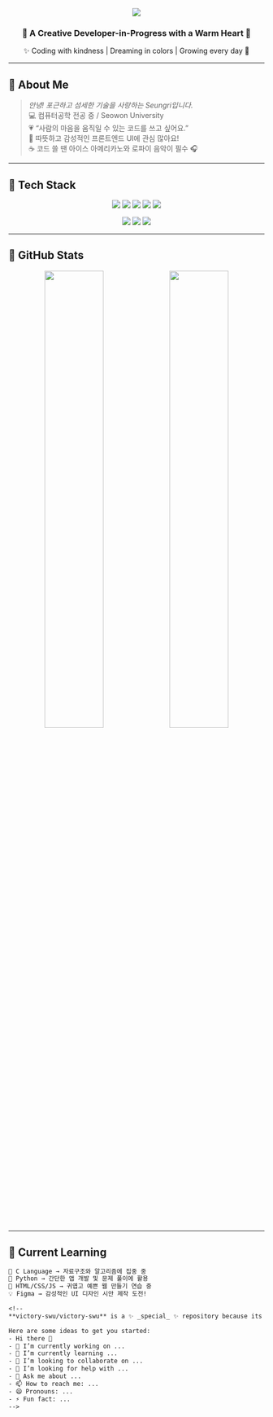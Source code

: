 <!-- 💫 Dreamy Header -->
<p align="center">
  <img src="https://capsule-render.vercel.app/api?type=waving&color=FDF6F0,E0FFFF,FBEFFF&height=280&section=header&text=Hi%20%E2%9C%A8%20I'm%20Seungri!&fontSize=45&fontColor=FA8EAF" />
</p>

<h3 align="center">🧁 A Creative Developer-in-Progress with a Warm Heart 🍓</h3>
<p align="center">
  ✨ Coding with kindness | Dreaming in colors | Growing every day 🌱
</p>

---

## 🐣 About Me

> *안녕! 포근하고 섬세한 기술을 사랑하는 Seungri입니다.*  
> 💻 컴퓨터공학 전공 중 / Seowon University  
> 💗 “사람의 마음을 움직일 수 있는 코드를 쓰고 싶어요.”  
> 🎨 따뜻하고 감성적인 프론트엔드 UI에 관심 많아요!  
> ☕ 코드 쓸 땐 아이스 아메리카노와 로파이 음악이 필수 🎧

---

## 🍬 Tech Stack

<p align="center">
  <img src="https://img.shields.io/badge/C-E0FFFF?style=for-the-badge&logo=c&logoColor=black"/>
  <img src="https://img.shields.io/badge/Python-FADADD?style=for-the-badge&logo=python&logoColor=black"/>
  <img src="https://img.shields.io/badge/JavaScript-FFE4E1?style=for-the-badge&logo=javascript&logoColor=black"/>
  <img src="https://img.shields.io/badge/HTML-FDF6F0?style=for-the-badge&logo=html5&logoColor=black"/>
  <img src="https://img.shields.io/badge/CSS-E6E6FA?style=for-the-badge&logo=css3&logoColor=black"/>
</p>

<p align="center">
  <img src="https://img.shields.io/badge/UI/UX-F5F5DC?style=for-the-badge&logo=figma&logoColor=black"/>
  <img src="https://img.shields.io/badge/Design-FFDEF0?style=for-the-badge&logo=canva&logoColor=black"/>
  <img src="https://img.shields.io/badge/Notion-FFF0F5?style=for-the-badge&logo=notion&logoColor=black"/>
</p>

---

## 🫧 GitHub Stats

<p align="center">
  <img src="https://github-readme-stats.vercel.app/api?username=victory-swu&show_icons=true&theme=omni&title_color=FA8EAF&icon_color=FEC8D8" width="48%"/>
  <img src="https://github-readme-stats.vercel.app/api/top-langs/?username=victory-swu&layout=compact&theme=omni&title_color=FA8EAF" width="48%"/>
</p>

---

## 🌷 Current Learning

```txt
📘 C Language → 자료구조와 알고리즘에 집중 중
🐍 Python → 간단한 앱 개발 및 문제 풀이에 활용
🎀 HTML/CSS/JS → 귀엽고 예쁜 웹 만들기 연습 중
💡 Figma → 감성적인 UI 디자인 시안 제작 도전!

<!--
**victory-swu/victory-swu** is a ✨ _special_ ✨ repository because its `README.md` (this file) appears on your GitHub profile.

Here are some ideas to get you started:
- Hi there 👋
- 🔭 I’m currently working on ...
- 🌱 I’m currently learning ...
- 👯 I’m looking to collaborate on ...
- 🤔 I’m looking for help with ...
- 💬 Ask me about ...
- 📫 How to reach me: ...
- 😄 Pronouns: ...
- ⚡ Fun fact: ...
-->
